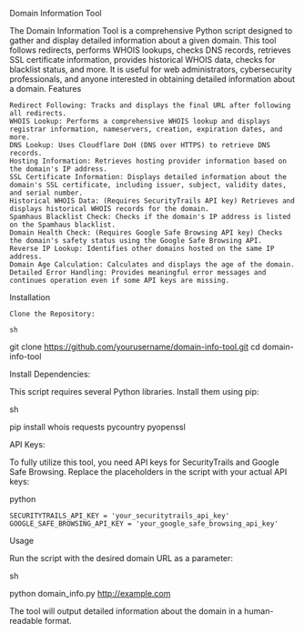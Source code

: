 Domain Information Tool

The Domain Information Tool is a comprehensive Python script designed to gather and display detailed information about a given domain. This tool follows redirects, performs WHOIS lookups, checks DNS records, retrieves SSL certificate information, provides historical WHOIS data, checks for blacklist status, and more. It is useful for web administrators, cybersecurity professionals, and anyone interested in obtaining detailed information about a domain.
Features

    Redirect Following: Tracks and displays the final URL after following all redirects.
    WHOIS Lookup: Performs a comprehensive WHOIS lookup and displays registrar information, nameservers, creation, expiration dates, and more.
    DNS Lookup: Uses Cloudflare DoH (DNS over HTTPS) to retrieve DNS records.
    Hosting Information: Retrieves hosting provider information based on the domain's IP address.
    SSL Certificate Information: Displays detailed information about the domain's SSL certificate, including issuer, subject, validity dates, and serial number.
    Historical WHOIS Data: (Requires SecurityTrails API key) Retrieves and displays historical WHOIS records for the domain.
    Spamhaus Blacklist Check: Checks if the domain's IP address is listed on the Spamhaus blacklist.
    Domain Health Check: (Requires Google Safe Browsing API key) Checks the domain's safety status using the Google Safe Browsing API.
    Reverse IP Lookup: Identifies other domains hosted on the same IP address.
    Domain Age Calculation: Calculates and displays the age of the domain.
    Detailed Error Handling: Provides meaningful error messages and continues operation even if some API keys are missing.

Installation

    Clone the Repository:

    sh

git clone https://github.com/yourusername/domain-info-tool.git
cd domain-info-tool

Install Dependencies:

This script requires several Python libraries. Install them using pip:

sh

pip install whois requests pycountry pyopenssl

API Keys:

To fully utilize this tool, you need API keys for SecurityTrails and Google Safe Browsing. Replace the placeholders in the script with your actual API keys:

python

    SECURITYTRAILS_API_KEY = 'your_securitytrails_api_key'
    GOOGLE_SAFE_BROWSING_API_KEY = 'your_google_safe_browsing_api_key'

Usage

Run the script with the desired domain URL as a parameter:

sh

python domain_info.py http://example.com

The tool will output detailed information about the domain in a human-readable format.
